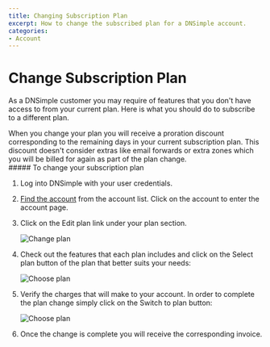 ```yaml
---
title: Changing Subscription Plan
excerpt: How to change the subscribed plan for a DNSimple account.
categories:
- Account
---
```


# Change Subscription Plan

As a DNSimple customer you may require of features that you don't have access to from your current plan. Here is what you should do to subscribe to a different plan.

<info>
When you change your plan you will receive a proration discount corresponding to the remaining days in your current subscription plan. This discount doesn't consider extras like email forwards or extra zones which you will be billed for again as part of the plan change.
</info>

<div class="section-steps" markdown="1">
##### To change your subscription plan

1.  Log into DNSimple with your user credentials.
1.  [Find the account](https://dnsimple.com/user) from the account list. Click on the account to enter the account page.
1.  Click on the <label>Edit plan</label> link under your plan section.

    ![Change plan](/files/account-billing-change-plan-link.png)

1.  Check out the features that each plan includes and click on the <label>Select plan</label> button of the plan that better suits your needs:

    ![Choose plan](/files/change-plan-2.jpg)

1.  Verify the charges that will make to your account. In order to complete the plan change simply click on the <label>Switch to plan</label> button:

    ![Choose plan](/files/change-plan-3.png)

1.  Once the change is complete you will receive the corresponding invoice.
</div>
